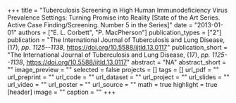 +++
title = "Tuberculosis Screening in High Human Immunodeficiency Virus Prevalence Settings: Turning Promise into Reality [State of the Art Series. Active Case Finding/Screening. Number 5 in the Series]"
date = "2013-01-01"
authors = ["E. L. Corbett", "P. MacPherson"]
publication_types = ["2"]
publication = "The International Journal of Tuberculosis and Lung Disease, (17), _pp. 1125--1138_, https://doi.org/10.5588/ijtld.13.0117"
publication_short = "The International Journal of Tuberculosis and Lung Disease, (17), _pp. 1125--1138_, https://doi.org/10.5588/ijtld.13.0117"
abstract = "NA"
abstract_short = ""
image_preview = ""
selected = false
projects = []
tags = []
url_pdf = ""
url_preprint = ""
url_code = ""
url_dataset = ""
url_project = ""
url_slides = ""
url_video = ""
url_poster = ""
url_source = ""
math = true
highlight = true
[header]
image = ""
caption = ""
+++
